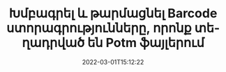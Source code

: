---
############################# Static ############################
layout: "auto-gen-signature"
date: 2022-03-01T15:12:22
draft: false
operation: Update
signaturetype: Barcode
fileformat: Potm
productName: Java
lang: hy
productCode: java
otherformats: pdf doc docx docm dot dotm dotx odt ott rtf xls xlsx xlsm xlsb csv ods ots xltx xltm ppt pptx pps ppsx odp otp potx potm pptm ppsm
breadcrumb: Put Barcode signature on Potm for Java

############################# Head ############################
head_title: "Թարմացրեք Barcode ստորագրությունները, որոնք տեղադրված են Potm ֆայլերում Java-ով"
head_description: "Ստորագրված Potm փաստաթղթերում Barcode ստորագրությունների թարմացման համար օգտագործեք պարզ և հեշտ հասկանալու Java կոդը:"

############################# Header ############################
title: "Խմբագրել և թարմացնել Barcode ստորագրությունները, որոնք տեղադրված են Potm ֆայլերում"
description: "API-ն Java-ի համար տրամադրում է գործառույթներ Barcode ստորագրությունների համար, որոնք թարմացվում են Potm փաստաթղթերում: Արագ և հեշտությամբ թարմացրեք էլեկտրոնային ստորագրությունները ձեր Potm փաստաթղթերի մի քանի տողով Java կոդով:"
bg_image: "https://cms.admin.containerize.com/templates/aspose/App_Themes/V3/images/bg/header1.png"
bg_overlay: false
button:
    enable: true

############################# SubMenu ############################
submenu:
    enable: true

    left:
        img_alt: "GroupDocs.Signature for Java"
        image: "https://cms.admin.containerize.com/templates/groupdocs/images/product-logos/90x90-noborder/groupdocs-signature-java.png"
        product: "GroupDocs.Signature"
        platform: "Java"



############################# About ############################
about:
    enable: true
    title: "Իմացեք GroupDocs.Signature for Java API-ի առանձնահատկությունների մասին"
    content: |
        [GroupDocs.Signature for Java](https://products.groupdocs.com/signature/java/) API-ի ֆունկցիոնալությունը պարունակում է միջոցների մեծ ընտրություն պահանջարկի փաստաթղթերի ձևաչափերում էլեկտրոնային ստորագրությունների միջոցով մշակելու համար: Աջակցվում է էլեկտրոնային ստորագրությունների լայն սպեկտր, ինչպիսիք են տեքստերը, պատկերները, թվային վկայականները, շտրիխ կոդերը, QR-կոդերը, նամականիշերը կամ մետատվյալները: Հաճախորդները կարող են ավելացնել, հեռացնել, խմբագրել, վավերացնել կամ որոնել թվային ստորագրություններ PDF ֆայլերում, MS Word փաստաթղթերում, MS Excel աշխատանքային գրքույկներում, MS PowerPoint շնորհանդեսներում, Adobe Photoshop ֆայլերում և պատկերի տարբեր ձևաչափերում: Հասանելի են բազմաթիվ օգտակար հատկություններ և կարգավորումներ:
    

############################# Steps ############################
steps:
    enable: true
    title_left: "Ինչպես փոխել Barcode ստորագրությունները ձեր Potm փաստաթղթում"
    content_left: |
        [GroupDocs.Signature for Java](https://products.groupdocs.com/signature/java/) ներառում է օգտակար գործառույթներ, ինչպիսիք են Barcode ստորագրությունների թարմացումը, որոնք տեղադրված են Potm փաստաթղթերում: Այն հնարավորություն է տալիս փոխել ստորագրության առանձնահատկությունները առանց լրացուցիչ կոդի:
        
        * Սկսելու համար ստեղծեք Signature օբյեկտը, որն անցնում է որպես կոնստրուկտորի պարամետրի ուղի դեպի փաստաթուղթ, որը պետք է թարմացվի:
        * Այնուհետև ձևակերպեք համապատասխան կոնկրետ ստորագրության օբյեկտ և կարգավորեք դրա նույնացուցիչն ու հատկությունները, որոնք պետք է փոխվեն:
        * Ի վերջո, զանգահարեք Signature's Update մեթոդը՝ անցնելով որոշակի ստորագրության օբյեկտ:
        * Արդյունքների թարմացումն ըստ ձեր ծանուցման:

    title_right: "Համակարգի պահանջները"
    content_right: |
        GroupDocs.Signature for Java-ն աջակցվում է բոլոր հիմնական հարթակներում և օպերացիոն համակարգերում: Նախքան ստորև նշված կոդը գործարկելը, խնդրում ենք համոզվել, որ ձեր համակարգում տեղադրված են հետևյալ նախադրյալները.

        * Օպերացիոն համակարգեր՝ Microsoft Windows, Linux, MacOS
        * Մշակման միջավայրեր՝ NetBeans, Intellij IDEA, Eclipse, etc.
        * Java runtime: J2SE 6.0 and above
        * Ներբեռնեք GroupDocs.Signature for Java-ի վերջին տարբերակը [Maven]-ից (https://repository.groupdocs.com/webapp/#/artifacts/browse/tree/General/repo/com/groupdocs/groupdocs-signature)
         
    code: |
        ```java    
                
        // Set up input Potm file
        String filePath = "input.potm";
        // Set up output file
        String outputFilePath = "output.potm";

        // Instantiate Signature for input file
        Signature signature = new Signature(filePath);

        // Id of signature which is supposed to be updated
        // such Id might be got as a result of search operation
        String id = "07f83369-318b-41ad-a843-732417b912c2";

        // provide signature features to update
        // set up particular signature id
        BarcodeSignature signatureToUpdate = new BarcodeSignature(id);

        // specify signature width
        signatureToUpdate.setWidth(300);
        // specify signature height
        signatureToUpdate.setHeight(50);
        // set left position
        signatureToUpdate.setLeft(80);
        // set top position
        signatureToUpdate.setTop(100);

        // update signature
        Boolean updateResult = signature.update(outputFilePath, signatureToUpdate);

        // process updation result
        if (updateResult)
        {
                System.out.println("Signature was updated successfully!");
        }
        ```

############################# Demos ############################
demos:
    enable: true
    title: "Փաստաթղթերի էջերի Barcode ստորագրությունների թարմացում՝ Live Demo"
    content: |
       Խմբագրեք Potm փաստաթղթի տարբեր էլեկտրոնային ստորագրությունները հենց հիմա՝ այցելելով [GroupDocs.Signature App](https://products.groupdocs.app/signature/family) կայքը:          

############################# More Formats ############################
more_formats:
    enable: true
    title: "Թարմացրեք տարբեր Barcode ստորագրություններ Java-ի միջոցով"
    content: |
        "Թվային ստորագրությունների խմբագրում, որոնք տեղադրված են փաստաթղթերի տարբեր ձևաչափերով: Թարմացրեք ստորագրությունների տվյալները առանց լրացուցիչ կոդի:"
    format: 
       
       
back_to_top:
    enable: true
---